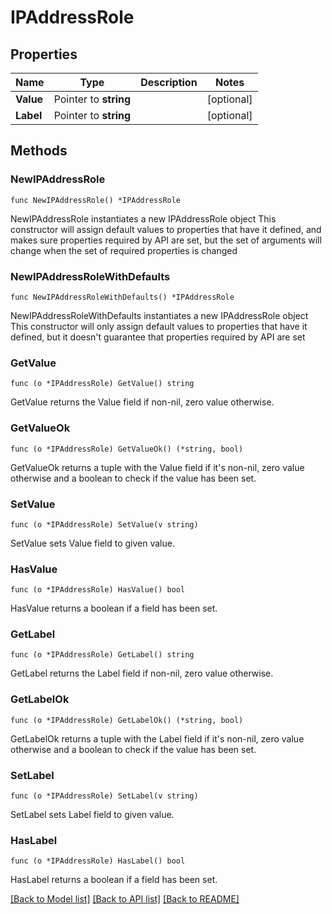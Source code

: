 # IPAddressRole

## Properties

Name | Type | Description | Notes
------------ | ------------- | ------------- | -------------
**Value** | Pointer to **string** |  | [optional] 
**Label** | Pointer to **string** |  | [optional] 

## Methods

### NewIPAddressRole

`func NewIPAddressRole() *IPAddressRole`

NewIPAddressRole instantiates a new IPAddressRole object
This constructor will assign default values to properties that have it defined,
and makes sure properties required by API are set, but the set of arguments
will change when the set of required properties is changed

### NewIPAddressRoleWithDefaults

`func NewIPAddressRoleWithDefaults() *IPAddressRole`

NewIPAddressRoleWithDefaults instantiates a new IPAddressRole object
This constructor will only assign default values to properties that have it defined,
but it doesn't guarantee that properties required by API are set

### GetValue

`func (o *IPAddressRole) GetValue() string`

GetValue returns the Value field if non-nil, zero value otherwise.

### GetValueOk

`func (o *IPAddressRole) GetValueOk() (*string, bool)`

GetValueOk returns a tuple with the Value field if it's non-nil, zero value otherwise
and a boolean to check if the value has been set.

### SetValue

`func (o *IPAddressRole) SetValue(v string)`

SetValue sets Value field to given value.

### HasValue

`func (o *IPAddressRole) HasValue() bool`

HasValue returns a boolean if a field has been set.

### GetLabel

`func (o *IPAddressRole) GetLabel() string`

GetLabel returns the Label field if non-nil, zero value otherwise.

### GetLabelOk

`func (o *IPAddressRole) GetLabelOk() (*string, bool)`

GetLabelOk returns a tuple with the Label field if it's non-nil, zero value otherwise
and a boolean to check if the value has been set.

### SetLabel

`func (o *IPAddressRole) SetLabel(v string)`

SetLabel sets Label field to given value.

### HasLabel

`func (o *IPAddressRole) HasLabel() bool`

HasLabel returns a boolean if a field has been set.


[[Back to Model list]](../README.md#documentation-for-models) [[Back to API list]](../README.md#documentation-for-api-endpoints) [[Back to README]](../README.md)


